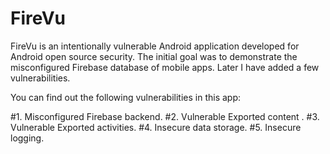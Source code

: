 # FireVu

FireVu is an intentionally vulnerable Android application developed for Android open source security. The initial goal was to demonstrate the misconfigured Firebase database of mobile apps. Later I have added a few vulnerabilities.

You can find out the following vulnerabilities in this app:

#1. Misconfigured Firebase backend.
#2. Vulnerable Exported content .
#3. Vulnerable Exported activities.
#4. Insecure data storage.
#5. Insecure logging.
